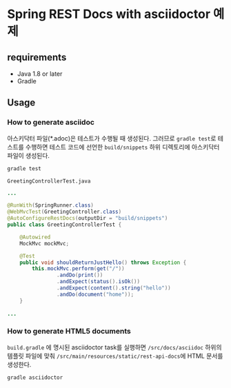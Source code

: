 # Spring REST Docs with asciidoctor 예제

## requirements

  * Java 1.8 or later
  * Gradle


## Usage
### How to generate asciidoc
아스키닥터 파일(*.adoc)은 테스트가 수행될 때 생성된다. 그러므로 ```gradle test```로 테스트를 수행하면 테스트 코드에 선언한 ```build/snippets``` 하위 디렉토리에 아스키닥터 파일이 생성된다. 

```bash
gradle test
```

```GreetingControllerTest.java```
```java
...

@RunWith(SpringRunner.class)
@WebMvcTest(GreetingController.class)
@AutoConfigureRestDocs(outputDir = "build/snippets")
public class GreetingControllerTest {

    @Autowired
    MockMvc mockMvc;

    @Test
    public void shouldReturnJustHello() throws Exception {
        this.mockMvc.perform(get("/"))
                .andDo(print())
                .andExpect(status().isOk())
                .andExpect(content().string("hello"))
                .andDo(document("home"));
    }
    
...
```

### How to generate HTML5 documents

```build.gradle``` 에 명시된 asciidoctor task를 실행하면 ```/src/docs/asciidoc``` 하위의 템플릿 파일에 맞춰 ```/src/main/resources/static/rest-api-docs```에 HTML 문서를 생성한다.
 
```bash
gradle asciidoctor
```